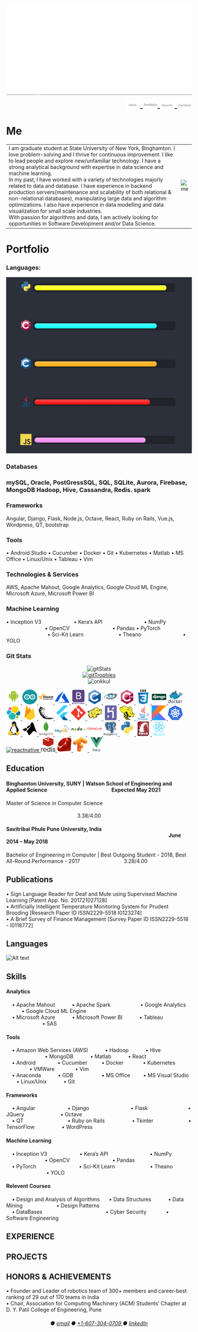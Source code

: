 <h1 align="right">
  <img src="images/banner.gif" alt="ONKAR KULKARNI" />
  <a href="https://github.com/onkkul/onkkul#-Me-" target="blank"><img align="center" src="images/about_nav.jpg" alt="about_nav" height="30" width="40" /> </a>
  <a href="https://github.com/onkkul/onkkul#-Portfolio-" target="blank"><img align="center" src="images/portfolio_nav.jpg" alt="portfolio_nav" height="30" width="40" /> </a>
  <a href="https://github.com/onkkul/onkkul#-Me-" target="blank"><img align="center" src="images/resume_nav.jpg" alt="resume_nav" height="30" width="40" /> </a>
  <a href="https://github.com/onkkul/onkkul#--" target="blank"><img align="center" src="images/contact_nav.jpg" alt="contact_nav" height="30" width="40" /> </a>
  <!-- <a href="mailto:kulonku96@gmail.com" target="blank"><img align="center" src="logos/gmail.svg" alt="onkkul" height="30" width="40" /> </a> 
  <a href="https://linkedin.com/in/onkkul" target="blank"><img align="center" src="logos/linkedin.svg" alt="onkkul" height="30" width="40" /> </a>
  <a href="https://www.leetcode.com/onkkul" target="blank"><img align="center" src="logos/leetcode.svg" alt="onkkul" height="30" width="40" /> </a>
  <a href="https://www.hackerrank.com/onkkul" target="blank"><img align="center" src="logos/hackerrank.svg" alt="onkkul" height="30" width="40" /> </a>
  <a href="https://twitter.com/onkkul" target="blank"><img align="center" src="logos/twitter.svg" alt="onkkul" height="30" width="40" /> </a>
  <a href="https://instagram.com/onkkul" target="blank"><img align="center" src="logos/instagram.svg" alt="kul_onk" height="30" width="40" /> </a> -->
</h1>

<h1> Me </h1>
  <table>
    <tr>
      <td>
        I am graduate student at State University of New York, Binghamton. I love problem-solving and I thrive for continuous improvement. I like to lead people and explore new/unfamiliar technology. I have a strong analytical background with expertise in data science and machine learning. </br>
        In my past, I have worked with a variety of technologies majorly related to data and database. I have experience in backend production servers(maintenance and scalability of both relational & non-relational databases), manipulating large data and algorithm optimizations. I also have experience in data modelling and data visualization for small scale industries.</br> 
        With passion for algorithms and data, I am actively looking for opportunities in Software Development and/or Data Science.</br>
      </td>
      <td>
        <img src="images/me.jpg" alt="me"/>
      </td>
    </tr>
  </table>
</p>

<h1> Portfolio </h1>
<h3 align="left">Languages:</h3>
  <img src="images/languages.gif" alt="languages" />
  
<h3> Databases <h3>
  mySQL, Oracle, PostGressSQL, SQL, SQLite, 
  Aurora, Firebase, MongoDB
  Hadoop, Hive, Cassandra, Redis. spark
  
<h3> Frameworks </h3>
  Angular, Django, Flask, Node.js, Octave, React, Ruby on Rails, Vue.js, Wordpress, QT, bootstrap
<h3> Tools </h3>
• Android Studio • Cucumber • Docker • Git • Kubernetes • Matlab • MS Office • Linux/Unix • Tableau • Vim 

<h3> Technologies & Services </h3>
AWS,  Apache Mahout, Google Analytics, Google Cloud ML Engine,
Microsoft Azure, Microsoft Power BI

<h3> Machine Learning </h3>
    • Inception V3       • Kera’s API          • NumPy         • OpenCV         • Pandas
    • PyTorch         • Sci-Kit Learn        • Theano          • YOLO

<h3> Git Stats </h3>
<p align="center">
  <img src="https://github-readme-stats.vercel.app/api?username=onkkul&show_icons=true&locale=en" alt="gitStats" /> </br>
  <a href="https://github.com/ryo-ma/github-profile-trophy"><img src="https://github-profile-trophy.vercel.app/?username=onkkul" alt="gitTrophies" /> </a> </br>
  <img src="https://komarev.com/ghpvc/?username=onkkul&label=Profile%20views&color=0e75b6&style=flat" alt="onkkul" /></br>
</p>



<p align="left">
  <a href="https://developer.android.com" target="blank"> <img src="logos/android-original-wordmark.svg" alt="android" width="40" height="40"/> </a>
  <a href="https://www.arduino.cc/" target="blank"> <img src="logos/arduino-1.svg" alt="arduino" width="40" height="40"/> </a>
  <a href="https://aws.amazon.com" target="blank"> <img src="logos/amazonwebservices-original-wordmark.svg" alt="aws" width="40" height="40"/> </a></li>
  <a href="https://azure.microsoft.com/en-in/" target="blank"> <img src="logos/microsoft_azure-icon.svg" alt="azure" width="40" height="40"/> </a>
  <a href="https://getbootstrap.com" target="blank"> <img src="logos/bootstrap-plain-wordmark.svg" alt="bootstrap" width="40" height="40"/> </a>
  <a href="https://www.cprogramming.com/" target="blank"> <img src="logos/c-original.svg" alt="c" width="40" height="40"/> </a>
  <a href="https://cassandra.apache.org/" target="blank"> <img src="logos/apache_cassandra-icon.svg" alt="cassandra" width="40" height="40"/> </a>
  <a href="https://www.w3schools.com/cpp/" target="blank"> <img src="logos/cplusplus-original.svg" alt="cplusplus" width="40" height="40"/> </a>
  <a href="https://www.w3schools.com/css/" target="blank"> <img src="logos/css3-original-wordmark.svg" alt="css3" width="40" height="40"/> </a>
  <a href="https://www.djangoproject.com/" target="blank"> <img src="logos/django-original.svg" alt="django" width="40" height="40"/> </a>
  <a href="https://www.docker.com/" target="blank"> <img src="logos/docker-original-wordmark.svg" alt="docker" width="40" height="40"/> </a>
  <a href="https://www.elastic.co" target="blank"> <img src="logos/elastic-icon.svg" alt="elasticsearch" width="40" height="40"/> </a>
  <a href="https://firebase.google.com/" target="blank"> <img src="logos/firebase-icon.svg" alt="firebase" width="40" height="40"/> </a>
  <a href="https://flask.palletsprojects.com/" target="blank"> <img src="logos/pocoo_flask-icon.svg" alt="flask" width="40" height="40"/> </a>
  <a href="https://flutter.dev" target="blank"> <img src="logos/flutterio-icon.svg" alt="flutter" width="40" height="40"/> </a>
  <a href="https://git-scm.com/" target="blank"> <img src="logos/git-scm-icon.svg" alt="git" width="40" height="40"/> </a>
  <a href="https://hadoop.apache.org/" target="blank"> <img src="logos/apache_hadoop-icon.svg" alt="hadoop" width="40" height="40"/> </a>
  <a href="https://heroku.com" target="blank"> <img src="logos/heroku-icon.svg" alt="heroku" width="40" height="40"/> </a>
  <a href="https://hive.apache.org/" target="blank"> <img src="logos/apache_hive-icon.svg" alt="hive" width="40" height="40"/> </a>
  <a href="https://www.java.com" target="blank"> <img src="logos/java-original.svg" alt="java" width="40" height="40"/> </a>
  <a href="https://kotlinlang.org" target="blank"> <img src="logos/kotlinlang-icon.svg" alt="kotlin" width="40" height="40"/> </a>
  <a href="https://kubernetes.io" target="blank"> <img src="logos/kubernetes-icon.svg" alt="kubernetes" width="40" height="40"/> </a>
  <a href="https://www.linux.org/" target="blank"> <img src="logos/linux-original.svg" alt="linux" width="40" height="40"/> </a>
  <a href="https://www.mathworks.com/" target="blank"> <img src="logos/mathworks.svg" alt="matlab" width="40" height="40"/> </a>
  <a href="https://www.mongodb.com/" target="blank"> <img src="logos/mongodb-original-wordmark.svg" alt="mongodb" width="40" height="40"/> </a>
  <a href="https://www.mysql.com/" target="blank"> <img src="logos/mysql-original-wordmark.svg" alt="mysql" width="40" height="40"/> </a>
  <a href="https://nodejs.org" target="blank"> <img src="logos/nodejs-original-wordmark.svg" alt="nodejs" width="40" height="40"/> </a>
  <a href="https://www.oracle.com/" target="blank"> <img src="logos/oracle-original.svg" alt="oracle" width="40" height="40"/> </a>
  <a href="https://www.postgresql.org" target="blank"> <img src="logos/postgresql-original-wordmark.svg" alt="postgresql" width="40" height="40"/> </a>
  <a href="https://www.python.org" target="blank"> <img src="logos/python-original.svg" alt="python" width="40" height="40"/> </a>
  <a href="https://rubyonrails.org" target="blank"> <img src="logos/rails-original-wordmark.svg" alt="rails" width="40" height="40"/> </a>
  <a href="https://reactjs.org/" target="blank"> <img src="logos/react-original-wordmark.svg" alt="react" width="40" height="40"/> </a>
  <a href="https://reactnative.dev/" target="blank"> <img src="logos/header_logo.svg" alt="reactnative" width="40" height="40"/> </a>
  <a href="https://redis.io" target="blank"> <img src="logos/redis-original-wordmark.svg" alt="redis" width="40" height="40"/> </a>
  <a href="https://www.ruby-lang.org/en/" target="blank"> <img src="logos/ruby-original.svg" alt="ruby" width="40" height="40"/> </a>
  <a href="https://www.tensorflow.org" target="blank"> <img src="logos/tensorflow-icon.svg" alt="tensorflow" width="40" height="40"/> </a>
  <a href="https://vuejs.org/" target="blank"> <img src="logos/vuejs-original-wordmark.svg" alt="vuejs" width="40" height="40"/> </a>
</p>




<!-- adding this line for commit -->





























<h2>Education</h2>
<h4 align="left"> Binghamton University, SUNY | Watson School of Engineering and Applied Science &emsp;&emsp;&emsp;&emsp;&emsp;&emsp;&emsp;&emsp;&emsp;&emsp;&emsp;&emsp; Expected May 2021</h3>
Master of Science in Computer Science &emsp;&emsp;&emsp;&emsp;&emsp;&emsp;&emsp;&emsp;&emsp;&emsp;&emsp;&emsp;&emsp;&emsp;&emsp;&emsp;&emsp;&emsp;&emsp;&emsp;&emsp;&emsp;&emsp;&emsp; &emsp;&emsp;&emsp;&emsp;&emsp;&emsp;&emsp;&emsp;&emsp;&emsp;&emsp;&emsp;&emsp;&ensp; 3.38/4.00

<h4 align="left"> Savitribai Phule Pune University, India &emsp;&emsp;&emsp;&emsp;&emsp;&emsp;&emsp;&emsp;&emsp;&emsp;&emsp;&emsp;&emsp;&emsp;&emsp;&emsp;&emsp;&emsp;&emsp;&emsp;&emsp;&emsp;&emsp;&emsp; &emsp;&emsp;&emsp;&emsp;&emsp;&emsp;&emsp; June 2014 – May 2018</h3>
Bachelor of Engineering in Computer | Best Outgoing Student - 2018, Best All-Round Performance - 2017&emsp;&emsp;&emsp;&emsp;&emsp;&emsp;&emsp;&emsp;&ensp;3.28/4.00


<h2>Publications</h2>
  • Sign Language Reader for Deaf and Mute using Supervised Machine Learning [Patent App. No. 201721027128] </br>
  • Artificially Intelligent Temperature Monitoring System for Prudent Brooding [Research Paper ID ISSN2229-5518 I0123274] </br>
  • A Brief Survey of Finance Management [Survey Paper ID ISSN2229-5518 - I0118772] </br>


<h2> Languages </h2>
  
![Alt text](./Languages.jpg?raw=true "Optional Title")

<h2>Skills</h2>
<h4> Analytics </h4>
  &nbsp;&nbsp;&nbsp;&nbsp;• Apache Mahout &emsp;&emsp;&emsp;• Apache Spark &emsp;&emsp;&emsp;&emsp;&emsp;&ensp;• Google Analytics &emsp;&emsp;&emsp;• Google Cloud ML Engine </br>
  &nbsp;&nbsp;&nbsp;&nbsp;• Microsoft Azure &emsp;&emsp;&emsp;• Microsoft Power BI &emsp;&emsp;&emsp;• Tableau &emsp;&emsp;&emsp;&emsp;&emsp;&emsp;&emsp;• SAS </br>

<h4> Tools </h4>
  &nbsp;&nbsp;&nbsp;&nbsp;• Amazon Web Services (AWS) &emsp;&emsp;&emsp;• Hadoop &emsp;&emsp;&emsp;• Hive &emsp;&emsp;&emsp;&emsp;&emsp;&emsp;&emsp;&ensp;• MongoDB &emsp;&emsp;&emsp;• Matlab &emsp;&emsp;&emsp;• React </br>
  &nbsp;&nbsp;&nbsp;&nbsp;• Android &emsp;&emsp;&emsp;&emsp;• Cucumber &emsp;&emsp;&ensp;• Docker &emsp;&emsp;&emsp;&ensp;• Kubernetes &emsp;&emsp;&emsp;&emsp;&ensp;• VMWare&emsp;&emsp;&emsp;&emsp;• Vim</br>  
  &nbsp;&nbsp;&nbsp;&nbsp;• Anaconda &emsp;&emsp;&emsp;• GDB&emsp;&emsp;&emsp;&emsp;&emsp;&ensp;• MS Office &emsp;&emsp; • MS Visual Studio &emsp;&emsp;• Linux/Unix &emsp;&emsp;&emsp;• Git </br>

<h4> Frameworks </h4>
  &nbsp;&nbsp;&nbsp;&nbsp;• Angular &emsp;&emsp;&emsp;&emsp;&emsp;&emsp;• Django &emsp;&emsp;&emsp;&emsp;&emsp;&emsp;&emsp;&ensp; • Flask &emsp;&emsp;&emsp;&emsp;&ensp;&emsp;&emsp;&emsp;• JQuery &emsp;&emsp;&emsp;&emsp;&emsp;&emsp;&ensp; • Octave</br>
  &nbsp;&nbsp;&nbsp;&nbsp;• QT &emsp;&emsp;&emsp;&emsp;&emsp;&emsp;&emsp;&emsp; • Ruby on Rails &emsp;&emsp;&emsp;&emsp;&emsp;• Tkinter &emsp;&emsp;&emsp;&emsp;&ensp;&emsp;&emsp;• TensorFlow &emsp;&emsp;&emsp;&emsp;&emsp;• WordPress</br>

<h4> Machine Learning </h4>
  &nbsp;&nbsp;&nbsp;&nbsp;• 
Inception V3 &emsp;&emsp;&emsp;&emsp;&emsp;&emsp;• Kera’s API &emsp;&emsp;&emsp;&emsp;&emsp;&emsp;&emsp;&ensp; • NumPy &emsp;&emsp;&emsp;&emsp;&ensp;&emsp;&emsp;&emsp;• OpenCV  &emsp;&emsp;&emsp;&emsp;&emsp;&emsp;&emsp;&emsp;• Pandas</br>
  &nbsp;&nbsp;&nbsp;&nbsp;• PyTorch &emsp;&emsp;&emsp;&emsp;&emsp;&emsp;&emsp;&emsp;• Sci-Kit Learn &emsp;&emsp;&emsp;&emsp;&emsp;&emsp;&ensp;• Theano &emsp;&emsp;&emsp;&emsp;&emsp;&emsp;&emsp;&ensp; • YOLO</br>
  
<h4> Relevent Courses </h4>
&nbsp;&nbsp;&nbsp;&nbsp;• Design and Analysis of Algorithms &ensp;&emsp;• Data Structures &emsp;&emsp;&emsp;• Data Mining &emsp;&emsp;&emsp;&emsp;&emsp;&emsp; • Design Patterns </br>
&nbsp;&nbsp;&nbsp;&nbsp;• DataBases &emsp;&emsp;&emsp;&emsp;&emsp;&emsp;&emsp;&emsp;&emsp;&emsp;&emsp;&emsp;• Cyber Security &emsp;&emsp;&emsp;&ensp;• Software Engineering

<h2>EXPERIENCE</h2>

<h2>PROJECTS</h2>

<h2>HONORS & ACHIEVEMENTS </h2>
  • Founder and Leader of robotics team of 300+ members and career-best ranking of 29 out of 170 teams in India </br>
  • Chair, Association for Computing Machinery (ACM) Students’ Chapter at D. Y. Patil College of Engineering, Pune </br>
<h6 align="center"> 
  ● <a href="kulonku96@gmail.com">email</a> 
  ● <a href="+1-607-304-0709">+1-607-304-0709 </a> 
  ● <a href="www.linkedin.com/in/onkkul/"> linkedIn </a> 
</h6>
